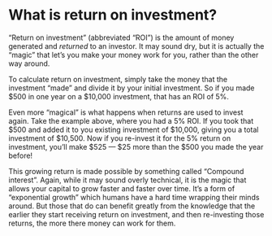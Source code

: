# What is return on investment?

“Return on investment” (abbreviated “ROI”) is the amount of money generated and *returned* to an investor. It may sound dry, but it is actually the “magic” that let’s you make your money work for you, rather than the other way around.

To calculate return on investment, simply take the money that the investment “made” and divide it by your initial investment. So if you made $500 in one year on a $10,000 investment, that has an ROI of 5%.

Even more “magical” is what happens when returns are used to invest again. Take the example above, where you had a 5% ROI. If you took that $500 and added it to you existing investment of $10,000, giving you a total investment of $10,500. Now if you re-invest it for the 5% return on investment, you’ll make $525 — $25 more than the $500 you made the year before!

This growing return is made possible by something called “Compound interest”. Again, while it may sound overly technical, it is the magic that allows your capital to grow faster and faster over time. It’s a form of “exponential growth” which humans have a hard time wrapping their minds around. But those that do can benefit greatly from the knowledge that the earlier they start receiving return on investment, and then re-investing those returns, the more there money can work for them.

